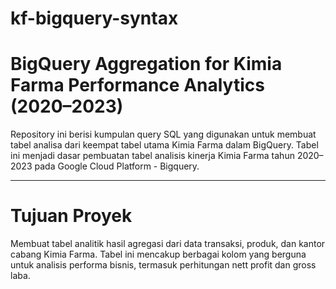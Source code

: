 # kf-bigquery-syntax
# BigQuery Aggregation for Kimia Farma Performance Analytics (2020–2023)

Repository ini berisi kumpulan query SQL yang digunakan untuk membuat tabel analisa dari keempat tabel utama Kimia Farma dalam BigQuery. Tabel ini menjadi dasar pembuatan tabel analisis kinerja Kimia Farma tahun 2020–2023 pada Google Cloud Platform - Bigquery.

---

# Tujuan Proyek

Membuat tabel analitik hasil agregasi dari data transaksi, produk, dan kantor cabang Kimia Farma. Tabel ini mencakup berbagai kolom yang berguna untuk analisis performa bisnis, termasuk perhitungan nett profit dan gross laba.
